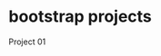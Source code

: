# bootstrap projects

Project 01
<a href="https://fernandakagami.github.io/bootstrap-projects/project01/"></a>
